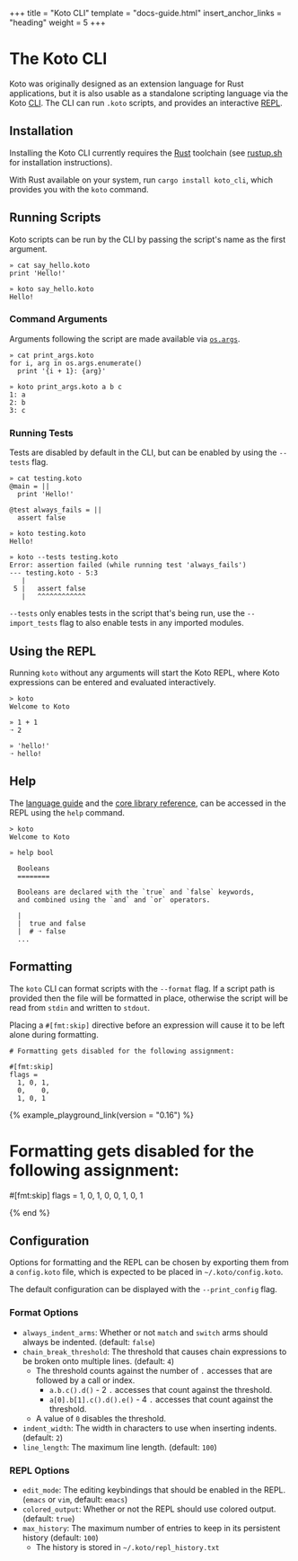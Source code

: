 +++
title = "Koto CLI"
template = "docs-guide.html"
insert_anchor_links = "heading"
weight = 5
+++


# The Koto CLI

Koto was originally designed as an extension language for Rust applications,
but it is also usable as a standalone scripting language via the Koto [CLI][cli].
The CLI can run `.koto` scripts, and provides an interactive [REPL][repl].

## Installation

Installing the Koto CLI currently requires the [Rust][rust] toolchain
(see [rustup.sh][rustup] for installation instructions).

With Rust available on your system, run `cargo install koto_cli`,
which provides you with the `koto` command.

## Running Scripts

Koto scripts can be run by the CLI by passing the script's name as the first argument.

````
» cat say_hello.koto
print 'Hello!'

» koto say_hello.koto
Hello!
````

### Command Arguments

Arguments following the script are made available via [`os.args`][os-args].

````
» cat print_args.koto
for i, arg in os.args.enumerate()
  print '{i + 1}: {arg}'

» koto print_args.koto a b c
1: a
2: b
3: c
````

### Running Tests

Tests are disabled by default in the CLI, but can be enabled by using the `--tests` flag.

````
» cat testing.koto
@main = ||
  print 'Hello!'

@test always_fails = ||
  assert false

» koto testing.koto
Hello!

» koto --tests testing.koto
Error: assertion failed (while running test 'always_fails')
--- testing.koto - 5:3
   |
 5 |   assert false
   |   ^^^^^^^^^^^^
````

`--tests` only enables tests in the script that's being run,
use the `--import_tests` flag to also enable tests in any imported modules.

## Using the REPL

Running `koto` without any arguments will start the Koto REPL,
where Koto expressions can be entered and evaluated interactively.

````
> koto
Welcome to Koto

» 1 + 1
➝ 2

» 'hello!'
➝ hello!
````

## Help

The [language guide][guide] and the [core library reference][core],
can be accessed in the REPL using the `help` command.

````
> koto
Welcome to Koto

» help bool

  Booleans
  ========

  Booleans are declared with the `true` and `false` keywords,
  and combined using the `and` and `or` operators.

  |
  |  true and false
  |  # ➝ false
  ...
````

## Formatting

The `koto` CLI can format scripts with the `--format` flag.
If a script path is provided then the file will be formatted in place,
otherwise the script will be read from `stdin` and written to `stdout`.

Placing a `#[fmt:skip]` directive before an expression will cause it to be left alone during formatting.

````koto
# Formatting gets disabled for the following assignment:

#[fmt:skip]
flags =
  1, 0, 1,
  0,    0,
  1, 0, 1
````

{% example_playground_link(version = "0.16") %}
# Formatting gets disabled for the following assignment:

#[fmt:skip]
flags =
  1, 0, 1,
  0,    0,
  1, 0, 1

{% end %}
## Configuration

Options for formatting and the REPL can be chosen by exporting them from a `config.koto` file, which is expected to be placed in `~/.koto/config.koto`.

The default configuration can be displayed with the `--print_config` flag.

### Format Options

* `always_indent_arms`: Whether or not `match` and `switch` arms should always be indented. (default: `false`)
* `chain_break_threshold`: The threshold that causes chain expressions to be broken onto multiple lines. (default: `4`)
  * The threshold counts against the number of `.` accesses that are followed by a call or index.
    * `a.b.c().d()` - 2 `.` accesses that count against the threshold.
    * `a[0].b[1].c().d().e()` - 4 `.` accesses that count against the threshold.
  * A value of `0` disables the threshold.
* `indent_width`: The width in characters to use when inserting indents. (default: `2`)
* `line_length`: The maximum line length. (default: `100`)

### REPL Options

* `edit_mode`: The editing keybindings that should be enabled in the REPL. (`emacs` or `vim`, default: `emacs`)
* `colored_output`: Whether or not the REPL should use colored output. (default: `true`)
* `max_history`: The maximum number of entries to keep in its persistent history (default: `100`)
  * The history is stored in `~/.koto/repl_history.txt`

[cli]: https://en.wikipedia.org/wiki/Command-line_interface
[repl]: https://en.wikipedia.org/wiki/Read–eval–print_loop
[rust]: https://rust-lang.org
[rustup]: https://rustup.sh
[os-args]: ../core/os#args
[guide]: ../language/
[core]: ../core/